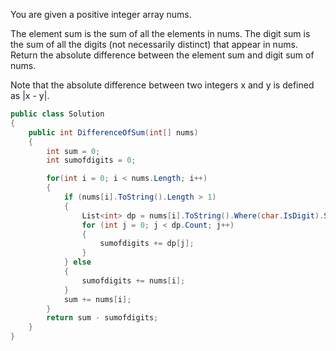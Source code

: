 You are given a positive integer array nums.

The element sum is the sum of all the elements in nums.
The digit sum is the sum of all the digits (not necessarily distinct) that appear in nums.
Return the absolute difference between the element sum and digit sum of nums.

Note that the absolute difference between two integers x and y is defined as |x - y|.

```csharp
public class Solution
{
    public int DifferenceOfSum(int[] nums)
    {
        int sum = 0;
        int sumofdigits = 0;

        for(int i = 0; i < nums.Length; i++)
        {
            if (nums[i].ToString().Length > 1)
            {
                List<int> dp = nums[i].ToString().Where(char.IsDigit).Select(x=> int.Parse(x.ToString())).ToList();
                for (int j = 0; j < dp.Count; j++)
                {
                    sumofdigits += dp[j];
                }
            } else
            {
                sumofdigits += nums[i];
            }
            sum += nums[i];
        }
        return sum - sumofdigits;
    }
}
